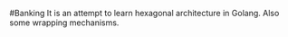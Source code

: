 #Banking
It is an attempt to learn hexagonal architecture in Golang. Also some wrapping mechanisms.
